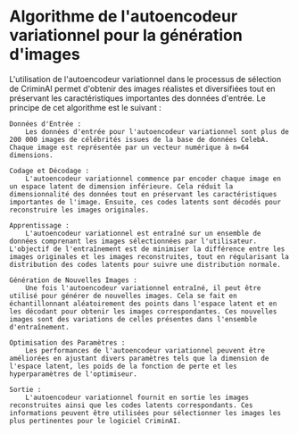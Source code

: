# Algorithme de l'autoencodeur variationnel pour la génération d'images
L'utilisation de l'autoencodeur variationnel dans le processus de sélection de CriminAI permet d'obtenir des images réalistes et diversifiées tout en préservant les caractéristiques importantes des données d'entrée. Le principe de cet algorithme est le suivant :



    Données d'Entrée :
        Les données d'entrée pour l'autoencodeur variationnel sont plus de 200 000 images de célébrités issues de la base de données CelebA. Chaque image est représentée par un vecteur numérique à n=64 dimensions.

    Codage et Décodage :
        L'autoencodeur variationnel commence par encoder chaque image en un espace latent de dimension inférieure. Cela réduit la dimensionnalité des données tout en préservant les caractéristiques importantes de l'image. Ensuite, ces codes latents sont décodés pour reconstruire les images originales.

    Apprentissage :
        L'autoencodeur variationnel est entraîné sur un ensemble de données comprenant les images sélectionnées par l'utilisateur. L'objectif de l'entraînement est de minimiser la différence entre les images originales et les images reconstruites, tout en régularisant la distribution des codes latents pour suivre une distribution normale.

    Génération de Nouvelles Images :
        Une fois l'autoencodeur variationnel entraîné, il peut être utilisé pour générer de nouvelles images. Cela se fait en échantillonnant aléatoirement des points dans l'espace latent et en les décodant pour obtenir les images correspondantes. Ces nouvelles images sont des variations de celles présentes dans l'ensemble d'entraînement.

    Optimisation des Paramètres :
        Les performances de l'autoencodeur variationnel peuvent être améliorées en ajustant divers paramètres tels que la dimension de l'espace latent, les poids de la fonction de perte et les hyperparamètres de l'optimiseur.

    Sortie :
        L'autoencodeur variationnel fournit en sortie les images reconstruites ainsi que les codes latents correspondants. Ces informations peuvent être utilisées pour sélectionner les images les plus pertinentes pour le logiciel CriminAI.
